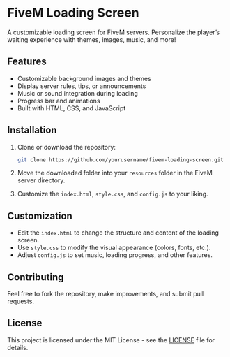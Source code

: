 # FiveM Loading Screen

A customizable loading screen for FiveM servers. Personalize the player’s waiting experience with themes, images, music, and more!

## Features

- Customizable background images and themes
- Display server rules, tips, or announcements
- Music or sound integration during loading
- Progress bar and animations
- Built with HTML, CSS, and JavaScript

## Installation

1. Clone or download the repository:

   ```bash
   git clone https://github.com/yourusername/fivem-loading-screen.git
   ```

2. Move the downloaded folder into your `resources` folder in the FiveM server directory.

3. Customize the `index.html`, `style.css`, and `config.js` to your liking.

## Customization

- Edit the `index.html` to change the structure and content of the loading screen.
- Use `style.css` to modify the visual appearance (colors, fonts, etc.).
- Adjust `config.js` to set music, loading progress, and other features.

## Contributing

Feel free to fork the repository, make improvements, and submit pull requests.

## License

This project is licensed under the MIT License - see the [LICENSE](LICENSE) file for details.
